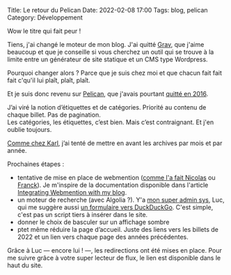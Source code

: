 Title: Le retour du Pelican
Date: 2022-02-08 17:00
Tags: blog, pelican
Category: Développement

Wow le titre qui fait peur !

Tiens, j'ai changé le moteur de mon blog. J'ai quitté [Grav](https://getgrav.org/), que j'aime beaucoup et que je conseille si vous cherchez un outil qui se trouve à la limite entre un générateur de site statique et un CMS type Wordpress.

Pourquoi changer alors ? Parce que je suis chez moi et que chacun fait fait fait c'qu'il lui plaît, plaît, plaît.

Et je suis donc revenu sur [Pelican](https://blog.getpelican.com/), que j'avais pourtant [quitté en 2016]({filename}../Pensées/plus-de-pelican-c-est-grav.md).

J’ai viré la notion d’étiquettes et de catégories. Priorité au contenu de chaque billet. Pas de pagination.  
Les catégories, les étiquettes, c’est bien. Mais c’est contraignant. Et j'en oublie toujours.

[Comme chez Karl](https://www.la-grange.net/), j’ai tenté de mettre en avant les archives par mois et par année.

Prochaines étapes :

* tentative de mise en place de webmention ([comme l'a fait Nicolas](https://nicolas-hoizey.com/articles/2017/07/27/so-long-disqus-hello-webmentions/) ou [Franck](https://open-time.net/post/2017/07/29/Webmentions-en-coreen)). Je m'inspire de la documentation disponible dans l'article [Integrating Webmention with my blog](https://www.kappawingman.com/posts/webdev/2020/07/15/integrating-webmention-with-my-blog/).
* un moteur de recherche (avec Algolia ?). Y'a [mon super admin sys](https://fiat-tux.fr/about/), Luc, qui me suggère aussi [un formulaire vers DuckDuckGo](https://duckduckgo.com/?q=site%3Ahttps%3A%2F%2Fnicolas.loeuillet.org+&ia=web). C'est simple, c'est pas un script tiers à insérer dans le site.
* donner le choix de basculer sur un affichage sombre
* ptet même réduire la page d’accueil. Juste des liens vers les billets de 2022 et un lien vers chaque page des années précédentes.

Grâce à Luc — encore lui ! —, les redirections ont été mises en place. Pour me suivre grâce à votre super lecteur de flux, le lien est disponible dans le haut du site.
